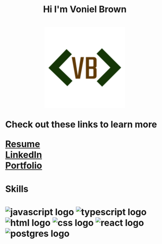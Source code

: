 <h1 align="center">Hi I'm Voniel Brown <h1/>

<p align="center">
  <img src="https://github.com/vonbarown/Portfolio/blob/master/src/assets/logo.svg" width="256" title="personal logo">
</p>
 
 <p>Check out these links to learn more</p>
 
 [Resume](https://docs.google.com/document/d/1F_-TJfSk8PEa7cDVMf1vUb3595CzSyY7PJDNkzcnTz4/edit?usp=sharing)
<br/>
[LinkedIn](https://www.linkedin.com/in/vonielbrown/)
<br/>
[Portfolio](https://vonielbrown.com/)



  
<p float="left"> 
  <h1 align="left">Skills <h1/>
 
  <img src="https://upload.wikimedia.org/wikipedia/commons/thumb/9/99/Unofficial_JavaScript_logo_2.svg/1024px-Unofficial_JavaScript_logo_2.svg.png" width="80" title="javascript logo">

  <img src="https://cdn.iconscout.com/icon/free/png-512/typescript-1174965.png" width="80" title="typescript logo">
        <img src="https://upload.wikimedia.org/wikipedia/commons/thumb/6/61/HTML5_logo_and_wordmark.svg/512px-HTML5_logo_and_wordmark.svg.png" width="80" title="html logo">
    <img src="https://upload.wikimedia.org/wikipedia/commons/thumb/d/d5/CSS3_logo_and_wordmark.svg/1200px-CSS3_logo_and_wordmark.svg.png" width="60" title="css logo">
   <img src="https://cdn.auth0.com/blog/react-js/react.png" width="80" title="react logo">
  
  <img src="https://upload.wikimedia.org/wikipedia/commons/thumb/2/29/Postgresql_elephant.svg/440px-Postgresql_elephant.svg.png" width="80" title="postgres logo">
  
 </p>
 
 
  
 
 

